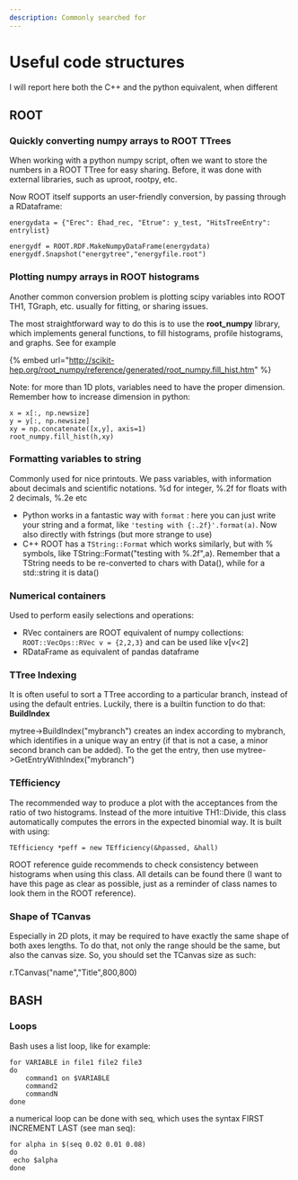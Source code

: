 ```yaml
---
description: Commonly searched for
---
```


# Useful code structures

I will report here both the C++ and the python equivalent, when different

## ROOT

### Quickly converting numpy arrays to ROOT TTrees

When working with a python numpy script, often we want to store the numbers in a ROOT TTree for easy sharing. Before, it was done with external libraries, such as uproot, rootpy, etc.&#x20;

Now ROOT itself supports an user-friendly conversion, by passing through a RDataframe:

`energydata = {"Erec": Ehad_rec, "Etrue": y_test, "HitsTreeEntry": entrylist}`

`energydf = ROOT.RDF.MakeNumpyDataFrame(energydata) energydf.Snapshot("energytree","energyfile.root")`

### Plotting numpy arrays in ROOT histograms

Another common conversion problem is plotting scipy variables into ROOT TH1, TGraph, etc. usually for fitting, or sharing issues.&#x20;

The most straightforward way to do this is to use the **root\_numpy** library, which implements general functions, to fill histograms, profile histograms, and graphs. See for example&#x20;

{% embed url="http://scikit-hep.org/root_numpy/reference/generated/root_numpy.fill_hist.htm" %}

Note: for more than 1D plots, variables need to have the proper dimension. Remember how to increase dimension in python:

```
x = x[:, np.newsize]
y = y[:, np.newsize]
xy = np.concatenate([x,y], axis=1)
root_numpy.fill_hist(h,xy)
```

### Formatting variables to string

Commonly used for nice printouts. We pass variables, with information about decimals and scientific notations. %d for integer, %.2f for floats with 2 decimals, %.2e etc

* Python works in a fantastic way with `format` : here you can just write your string and a format, like `'testing with {:.2f}'.format(a)`. Now also directly with fstrings (but more strange to use)
* C++ ROOT has a `TString::Format` which works similarly,  but with % symbols, like TString::Format("testing with %.2f",a). Remember that a TString needs to be re-converted to chars with Data(), while for a std::string it is data()

### Numerical containers

Used to perform easily selections and operations:

* RVec containers are ROOT equivalent of numpy collections: `ROOT::VecOps::RVec v = {2,2,3}`  and can be used like v\[v<2]
* RDataFrame as equivalent of pandas dataframe

### TTree Indexing

It is often useful to sort a TTree according to a particular branch, instead of using the default entries. Luckily, there is a builtin function to do that: **BuildIndex**

mytree->BuildIndex("mybranch") creates an index according to mybranch, which identifies in a unique way an entry (if that is not a case, a minor second branch can be added). To the get the entry, then use mytree->GetEntryWithIndex("mybranch")

### TEfficiency

The recommended way to produce a plot with the acceptances from the ratio of two histograms. Instead of the more intuitive TH1::Divide, this class automatically computes the errors in the expected binomial way. It is built with using:

```
TEfficiency *peff = new TEfficiency(&hpassed, &hall)
```

ROOT reference guide recommends to check consistency between histograms when using this class. All details can be found there (I want to have this page as clear as possible, just as a reminder of class names to look them in the ROOT reference).

### Shape of TCanvas

Especially in 2D plots, it may be required to have exactly the same shape of both axes lengths. To do that, not only the range should be the same, but also the canvas size. So, you should set the TCanvas size as such:

r.TCanvas("name","Title",800,800)

## BASH

### Loops

Bash uses a list loop, like for example:



```
for VARIABLE in file1 file2 file3
do
	command1 on $VARIABLE
	command2
	commandN
done
```

a numerical loop can be done with seq, which uses the syntax FIRST INCREMENT LAST (see man seq):



```
for alpha in $(seq 0.02 0.01 0.08)
do
 echo $alpha
done
```

